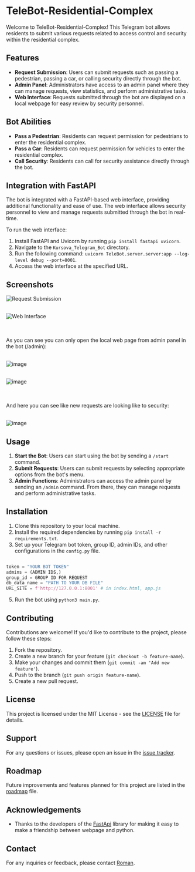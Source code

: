 # TeleBot-Residential-Complex

Welcome to TeleBot-Residential-Complex! This Telegram bot allows residents to submit various requests related to access control and security within the residential complex.

## Features
- **Request Submission**: Users can submit requests such as passing a pedestrian, passing a car, or calling security directly through the bot.
- **Admin Panel**: Administrators have access to an admin panel where they can manage requests, view statistics, and perform administrative tasks.
- **Web Interface**: Requests submitted through the bot are displayed on a local webpage for easy review by security personnel.

## Bot Abilities
- **Pass a Pedestrian**: Residents can request permission for pedestrians to enter the residential complex.
- **Pass a Car**: Residents can request permission for vehicles to enter the residential complex.
- **Call Security**: Residents can call for security assistance directly through the bot.

## Integration with FastAPI
The bot is integrated with a FastAPI-based web interface, providing additional functionality and ease of use. The web interface allows security personnel to view and manage requests submitted through the bot in real-time.

To run the web interface:
1. Install FastAPI and Uvicorn by running `pip install fastapi uvicorn`.
2. Navigate to the `Kursova_Telegram_Bot` directory.
3. Run the following command: `uvicorn TeleBot.server.server:app --log-level debug --port=8001`.
4. Access the web interface at the specified URL.

## Screenshots
![Request Submission](https://github.com/romchhh/TeleBot-Residential-Complex/assets/123520267/a7e25f4c-d33b-4933-8bce-8507aa1a160f) <br /> <br />

![Web Interface](https://github.com/romchhh/TeleBot-Residential-Complex/assets/123520267/58ff8412-ed9f-471d-8b25-d2f32bd322de) <br /> <br /> <br />

As you can see you can only open the local web page from admin panel in the bot (/admin): <br /> <br />

![image](https://github.com/romchhh/TeleBot-Residential-Complex/assets/123520267/22abfae7-76a4-444e-b757-77476cfa4fc6) <br /> <br />


![image](https://github.com/romchhh/TeleBot-Residential-Complex/assets/123520267/ba550702-9142-4035-8857-5aec3b2306d7) <br /> <br /> <br />


And here you can see like new requests are looking like to security: <br /> <br />

![image](https://github.com/romchhh/TeleBot-Residential-Complex/assets/123520267/28af14cf-a2da-4f35-b6a9-dd9d2a55e14e)




## Usage
1. **Start the Bot**: Users can start using the bot by sending a `/start` command.
2. **Submit Requests**: Users can submit requests by selecting appropriate options from the bot's menu.
3. **Admin Functions**: Administrators can access the admin panel by sending an `/admin` command. From there, they can manage requests and perform administrative tasks.

## Installation

1. Clone this repository to your local machine.
2. Install the required dependencies by running `pip install -r requirements.txt`.
3. Set up your Telegram bot token, group ID, admin IDs, and other configurations in the `config.py` file.

```python

token = "YOUR BOT TOKEN"
admins = (ADMIN IDS,)
group_id = GROUP ID FOR REQUEST
db_data_name = "PATH TO YOUR DB FILE"
URL_SITE = f'http://127.0.0.1:8001' # in index.html, app.js

```

5. Run the bot using `python3 main.py`.

## Contributing
Contributions are welcome! If you'd like to contribute to the project, please follow these steps:
1. Fork the repository.
2. Create a new branch for your feature (`git checkout -b feature-name`).
3. Make your changes and commit them (`git commit -am 'Add new feature'`).
4. Push to the branch (`git push origin feature-name`).
5. Create a new pull request.

## License
This project is licensed under the MIT License - see the [LICENSE](LICENSE) file for details.

## Support

For any questions or issues, please open an issue in the [issue tracker](https://github.com/romchhh/TeleBot-Residential-Complex/issues).

## Roadmap

Future improvements and features planned for this project are listed in the [roadmap](ROADMAP.md) file.

## Acknowledgements

- Thanks to the developers of the [FastApi](https://fastapi.tiangolo.com/) library for making it easy to make a friendship between webpage and python.

## Contact

For any inquiries or feedback, please contact [Roman](mailto:roman.fedoniuk@gmail.com).

